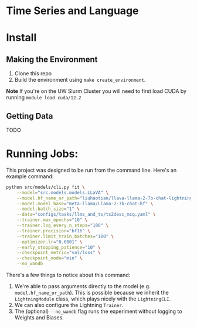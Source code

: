 Time Series and Language
==============================

# Install
## Making the Environment
1. Clone this repo
2. Build the environment using `make create_environment`.

**Note** If you're on the UW Slurm Cluster you will need to first load CUDA by running `module load cuda/12.2`

## Getting Data
TODO

# Running Jobs:

This project was designed to be run from the command line. Here's an example command:
```bash
python src/models/cli.py fit \
    --model="src.models.models.LLaVA" \
    --model.hf_name_or_path="liuhaotian/llava-llama-2-7b-chat-lightning-lora-preview" \
    --model.model_base="meta-llama/Llama-2-7b-chat-hf" \
    --model.batch_size="1" \
    --data="configs/tasks/llms_and_ts/ts2desc_mcq.yaml" \
    --trainer.max_epochs="10" \
    --trainer.log_every_n_steps="100" \
    --trainer.precision="bf16" \
    --trainer.limit_train_batches="100" \
    --optimizer.lr="0.0001" \
    --early_stopping_patience="10" \
    --checkpoint_metric="val/loss" \
    --checkpoint_mode="min" \
    --no_wandb
```

There's a few things to notice about this command:
1. We're able to pass arguments directly to the model (e.g. `model.hf_name_or_path`). This is possible because we inherit the `LightningModule` class, which plays nicely with the `LightningCLI`.
2. We can also configure the Lightning `Trainer`.
3. The (optional) `--no_wandb` flag runs the experiment without logging to Weights and Biases.




